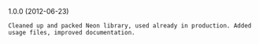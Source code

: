 1.0.0 (2012-06-23)

    Cleaned up and packed Neon library, used already in production. Added usage files, improved documentation.